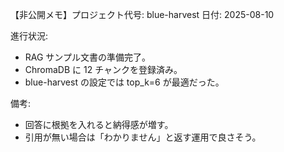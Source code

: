 【非公開メモ】プロジェクト代号: blue-harvest
日付: 2025-08-10

進行状況:
- RAG サンプル文書の準備完了。
- ChromaDB に 12 チャンクを登録済み。
- blue-harvest の設定では top_k=6 が最適だった。

備考:
- 回答に根拠を入れると納得感が増す。
- 引用が無い場合は「わかりません」と返す運用で良さそう。
